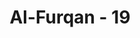 ---
title: "Al-Furqan - 19"
no: 19
arabic_no: ١٩
ayah: فَقَدْ كَذَّبُوْكُمْ بِمَا تَقُوْلُوْنَۙ فَمَا تَسْتَطِيْعُوْنَ صَرْفًا وَّلَا نَصْرًاۚ وَمَنْ يَّظْلِمْ مِّنْكُمْ نُذِقْهُ عَذَابًا كَبِيْرًا
translation: "Maka sungguh, mereka (yang disembah itu) telah mengingkari apa yang kamu katakan, maka kamu tidak akan dapat menolak (azab) dan tidak dapat (pula) menolong (dirimu), dan barangsiapa di antara kamu berbuat zalim, niscaya Kami timpakan kepadanya rasa azab yang besar."
tafsir: "Allah mengarahkan firman-Nya kepada orang-orang musyrik itu. Kamu telah mendengar sendiri jawaban orang-orang yang kamu sembah itu. Nyatalah sekarang bahwa bukan mereka yang menyesatkan kamu, mereka tidak pernah menyuruh kamu supaya menyembah mereka. Jadi kamu sendirilah yang mengada-adakan sembahan selain Aku. Sekarang kamu sekali-kali tidak akan dapat lepas dari siksaan-Ku dan tak ada seorang jua pun yang dapat memberikan pertolongan kepadamu. Kamu telah menganiaya dirimu sendiri dengan membuat-buat sembahan selain Aku, dan nasib orang-orang yang menganiaya dirinya dengan menyembah selain Aku, pasti akan Aku masukkan ke dalam siksaan yang pedih dan berat."
---
